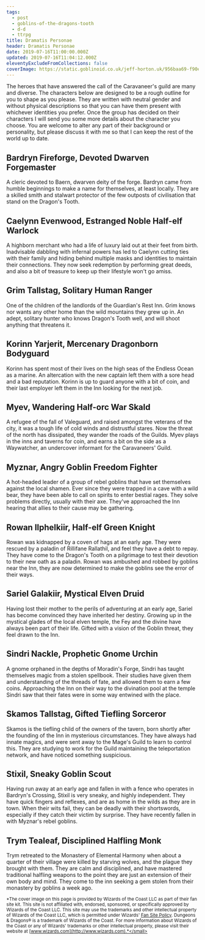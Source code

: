 ```yaml
---
tags:
  - post
  - goblins-of-the-dragons-tooth
  - d-d
  - ttrpg
title: Dramatis Personae
header: Dramatis Personae
date: 2019-07-16T11:00:00.000Z
updated: 2019-07-16T11:04:12.000Z
eleventyExcludeFromCollections: false
coverImage: https://static.goblinoid.co.uk/jeff-horton.uk/956baa69-f90e-4669-ae67-ebbf6e8598d1.jpg
---
```

The heroes that have answered the call of the Caravaneer's guild are many and diverse. The characters below are designed
to be a rough outline for you to shape as you please. They are written with neutral gender and without physical
descriptions so that you can have them present with whichever identities you prefer. Once the group has decided on their
characters I will send you some more details about the character you choose. You are welcome to alter any part of their
background or personality, but please discuss it with me so that I can keep the rest of the world up to date.

## Bardryn Fireforge, Devoted Dwarven Forgemaster
A cleric devoted to Baern, dwarven deity of the forge. Bardryn came from humble beginnings to make a name for
themselves, at least locally. They are a skilled smith and stalwart protector of the few outposts of civilisation that
stand on the Dragon's Tooth.

## Caelynn Evenwood, Estranged Noble Half-elf Warlock
A highborn merchant who had a life of luxury laid out at their feet from birth. Inadvisable dabbling with infernal
powers has led to Caelynn cutting ties with their family and hiding behind multiple masks and identities to maintain
their connections. They now seek redemption by performing great deeds, and also a bit of treasure to keep up their
lifestyle won't go amiss. 

## Grim Tallstag, Solitary Human Ranger
One of the children of the landlords of the Guardian's Rest Inn. Grim knows nor wants any other home than the wild
mountains they grew up in. An adept, solitary hunter who knows Dragon's Tooth well, and will shoot anything that
threatens it.

## Korinn Yarjerit, Mercenary Dragonborn Bodyguard
Korinn has spent most of their lives on the high seas of the Endless Ocean as a marine. An altercation with the new
captain left them with a sore head and a bad reputation. Korinn is up to guard anyone with a bit of coin, and their last
employer left them in the Inn looking for the next job. 

## Myev, Wandering Half-orc War Skald
A refugee of the fall of Valeguard, and raised amongst the veterans of the city, it was a tough life of cold winds and
distrustful stares. Now the threat of the north has dissipated, they wander the roads of the Guilds. Myev plays in the
inns and taverns for coin, and earns a bit on the side as a Waywatcher, an undercover informant for the Caravaneers'
Guild.

## Myznar, Angry Goblin Freedom Fighter
A hot-headed leader of a group of rebel goblins that have set themselves against the local shamen. Ever since they were
trapped in a cave with a wild bear, they have been able to call on spirits to enter bestial rages. They solve problems
directly, usually with their axe. They've approached the Inn hearing that allies to their cause may be gathering.

## Rowan Ilphelkiir, Half-elf Green Knight
Rowan was kidnapped by a coven of hags at an early age. They were rescued by a paladin of Rillifane Rallathil, and feel
they have a debt to repay. They have come to the Dragon's Tooth on a pilgrimage to test their devotion to their new oath
as a paladin. Rowan was ambushed and robbed by goblins near the Inn, they are now determined to make the goblins see the
error of their ways.

## Sariel Galakiir, Mystical Elven Druid
Having lost their mother to the perils of adventuring at an early age, Sariel has become convinced they have inherited
her destiny. Growing up in the mystical glades of the local elven temple, the Fey and the divine have always been part
of their life. Gifted with a vision of the Goblin threat, they feel drawn to the Inn.

## Sindri Nackle, Prophetic Gnome Urchin
A gnome orphaned in the depths of Moradin's Forge, Sindri has taught themselves magic from a stolen spellbook. Their
studies have given them and understanding of the threads of fate, and allowed them to earn a few coins. Approaching the
Inn on their way to the divination pool at the temple Sindri saw that their fates were in some way entwined with the
place. 

## Skamos Tallstag, Gifted Tiefling Sorceror
Skamos is the tiefling child of the owners of the tavern, born shortly after the founding of the Inn in mysterious
circumstances. They have always had innate magics, and were sent away to the Mage's Guild to learn to control this. They
are studying to work for the Guild maintaining the teleportation network, and have noticed something suspicious.

## Stixil, Sneaky Goblin Scout
Having run away at an early age and fallen in with a fence who operates in Bardryn's Crossing, Stixil is very sneaky,
and highly independent. They have quick fingers and reflexes, and are as home in the wilds as they are in town. When
their wits fail, they can be deadly with their shortswords, especially if they catch their victim by surprise. They have
recently fallen in with Myznar's rebel goblins.

## Trym Tealeaf, Disciplined Halfling Monk
Trym retreated to the Monastery of Elemental Harmony when about a quarter of their village were killed by starving
wolves, and the plague they brought with them. They are calm and disciplined, and have mastered traditional halfling
weapons to the point they are just an extension of their own body and mind. They come to the inn seeking a gem stolen
from their monastery by goblins a week ago.

<small>*The cover image on this page is provided by Wizards of the Coast LLC as part of their fan site kit. This site is
not affiliated with, endorsed, sponsored, or specifically approved by Wizards of the Coast LLC. This site may use the
trademarks and other intellectual property of Wizards of the Coast LLC, which is permitted under Wizards' [Fan Site
Policy](https://dnd.wizards.com/articles/features/fan-site-kit). Dungeons & Dragons® is a trademark of Wizards of the
Coast. For more information about Wizards of the Coast or any of Wizards' trademarks or other intellectual property,
please visit their website at [www.wizards.com](http://www.wizards.com).*</small>